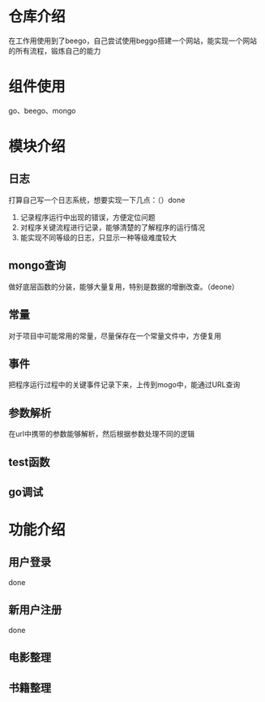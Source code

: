 # 仓库介绍

在工作用使用到了beego，自己尝试使用beggo搭建一个网站，能实现一个网站的所有流程，锻炼自己的能力

# 组件使用
go、beego、mongo

# 模块介绍

## 日志
打算自己写一个日志系统，想要实现一下几点：（）done
1. 记录程序运行中出现的错误，方便定位问题
2. 对程序关键流程进行记录，能够清楚的了解程序的运行情况
3. 能实现不同等级的日志，只显示一种等级难度较大
  

## mongo查询
做好底层函数的分装，能够大量复用，特别是数据的增删改查。（deone）

## 常量
对于项目中可能常用的常量，尽量保存在一个常量文件中，方便复用

## 事件
把程序运行过程中的关键事件记录下来，上传到mogo中，能通过URL查询

## 参数解析
在url中携带的参数能够解析，然后根据参数处理不同的逻辑

## test函数


## go调试


# 功能介绍

## 用户登录
done
## 新用户注册
done
## 电影整理

## 书籍整理
